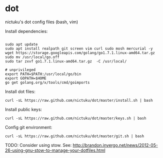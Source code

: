 dot
===

nictuku's dot config files (bash, vim)

Install dependencies:

```

sudo apt update
sudo apt install realpath git screen vim curl sudo mosh mercurial -y
wget https://storage.googleapis.com/golang/go1.7.1.linux-amd64.tar.gz
sudo mv /usr/local/go.off
sudo tar zxvf go1.7.1.linux-amd64.tar.gz  -C /usr/local/
```

```
# unprivileged
export PATH=$PATH:/usr/local/go/bin
export GOPATH=$HOME
go get golang.org/x/tools/cmd/goimports
```

Install dot files:
```
curl -sL https://raw.github.com/nictuku/dot/master/install.sh | bash
```

Install public keys:

```
curl -sL https://raw.github.com/nictuku/dot/master/keys.sh | bash
```

Config git environment:

```
curl -sL https://raw.github.com/nictuku/dot/master/git.sh | bash
```

TODO: Consider using stow. See: http://brandon.invergo.net/news/2012-05-26-using-gnu-stow-to-manage-your-dotfiles.html
